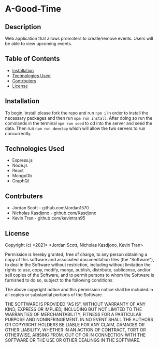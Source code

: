 # A-Good-Time

## Description 

Web application that allows promoters to create/remove events. Users will be able to view upcoming events. 

## Table of Contents
- [Installation](#installation)
- [Technologies Used](#technologies-used)
- [Contrbuters](#contrbuters)
- [License](#license)

## Installation

To begin, install please fork the repo and run `npm i` in order to install the necessary packages and then run `npm run install`. After doing so run the commands in the terminal `npm run seed` to cd into the server and seed the data. Then run `npm run develop` which will allow the two servers to run concurrently.

## Technologies Used
- Express.js
- Node.js
- React 
- MongoDb
- GraphQl


## Contrbuters 
- Jordan Scott - github.com/Jordan1570
- Nicholas Kasdjono - github.com/Kasdjono
- Kevin Tran - github.com/kevintran95

## License
Copyright (c) <2021> <Jordan Scott, Nicholas Kasdjono, Kevin Tran>

Permission is hereby granted, free of charge, to any person obtaining a copy
of this software and associated documentation files (the "Software"), to deal
in the Software without restriction, including without limitation the rights
to use, copy, modify, merge, publish, distribute, sublicense, and/or sell
copies of the Software, and to permit persons to whom the Software is
furnished to do so, subject to the following conditions:

The above copyright notice and this permission notice shall be included in all
copies or substantial portions of the Software.

THE SOFTWARE IS PROVIDED "AS IS", WITHOUT WARRANTY OF ANY KIND, EXPRESS OR
IMPLIED, INCLUDING BUT NOT LIMITED TO THE WARRANTIES OF MERCHANTABILITY,
FITNESS FOR A PARTICULAR PURPOSE AND NONINFRINGEMENT. IN NO EVENT SHALL THE
AUTHORS OR COPYRIGHT HOLDERS BE LIABLE FOR ANY CLAIM, DAMAGES OR OTHER
LIABILITY, WHETHER IN AN ACTION OF CONTRACT, TORT OR OTHERWISE, ARISING FROM,
OUT OF OR IN CONNECTION WITH THE SOFTWARE OR THE USE OR OTHER DEALINGS IN THE
SOFTWARE.